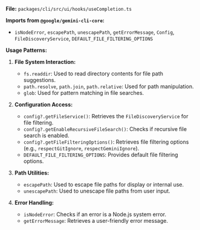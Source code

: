 **File:** `packages/cli/src/ui/hooks/useCompletion.ts`

**Imports from `@google/gemini-cli-core`:**
- `isNodeError`, `escapePath`, `unescapePath`, `getErrorMessage`, `Config`, `FileDiscoveryService`, `DEFAULT_FILE_FILTERING_OPTIONS`

**Usage Patterns:**
1.  **File System Interaction:**
    *   `fs.readdir`: Used to read directory contents for file path suggestions.
    *   `path.resolve`, `path.join`, `path.relative`: Used for path manipulation.
    *   `glob`: Used for pattern matching in file searches.

2.  **Configuration Access:**
    *   `config?.getFileService()`: Retrieves the `FileDiscoveryService` for file filtering.
    *   `config?.getEnableRecursiveFileSearch()`: Checks if recursive file search is enabled.
    *   `config?.getFileFilteringOptions()`: Retrieves file filtering options (e.g., `respectGitIgnore`, `respectGeminiIgnore`).
    *   `DEFAULT_FILE_FILTERING_OPTIONS`: Provides default file filtering options.

3.  **Path Utilities:**
    *   `escapePath`: Used to escape file paths for display or internal use.
    *   `unescapePath`: Used to unescape file paths from user input.

4.  **Error Handling:**
    *   `isNodeError`: Checks if an error is a Node.js system error.
    *   `getErrorMessage`: Retrieves a user-friendly error message.
